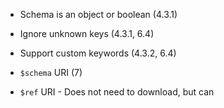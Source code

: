 * Schema is an object or boolean (4.3.1)
* Ignore unknown keys (4.3.1, 6.4)
* Support custom keywords (4.3.2, 6.4)

* `$schema` URI (7)
* `$ref` URI - Does not need to download, but can
